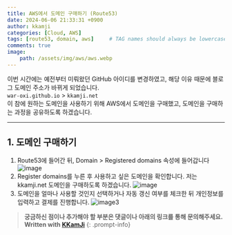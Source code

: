 ```yaml
---
title: AWS에서 도메인 구매하기 (Route53)
date: 2024-06-06 21:33:31 +0900
author: kkamji
categories: [Cloud, AWS]
tags: [route53, domain, aws]     # TAG names should always be lowercase
comments: true
image:
    path: /assets/img/aws/aws.webp
---
```


이번 시간에는 예전부터 미뤄왔던 GitHub 아이디를 변경하였고, 해당 이유 때문에 블로그 도메인 주소가 바뀌게 되었습니다.  
`war-oxi.github.io` > `kkamji.net`  
이 참에 원하는 도메인을 사용하기 위해 AWS에서 도메인을 구매했고, 도메인을 구매하는 과정을 공유하도록 하겠습니다.  

---

## 1. 도메인 구매하기

1. Route53에 들어간 뒤, Domain > Registered domains 속성에 들어갑니다
    ![image](https://github.com/KKamJi98/kkamji98.github.io/assets/72260110/128de451-b3d6-4dd9-8a92-d5bc5a3720fc)
2. Register domains를 누른 후 사용하고 싶은 도메인을 확인합니다. 저는 kkamji.net 도메인을 구매하도록 하겠습니다.
    ![image](https://github.com/KKamJi98/kkamji98.github.io/assets/72260110/25ce37fa-32ec-4d3a-9d04-9cf209cb9cbb)
3. 도메인을 얼마나 사용할 것인지 선택하거나 자동 갱신 여부를 체크한 뒤 개인정보를 입력하고 결제를 진행합니다.
    ![image3](https://github.com/KKamJi98/kkamji98.github.io/assets/72260110/3b4b2fd8-cb26-4a78-9a98-c910962a710f)

> **궁금하신 점이나 추가해야 할 부분은 댓글이나 아래의 링크를 통해 문의해주세요.**  
> **Written with [KKamJi](https://www.linkedin.com/in/taejikim/)**
{: .prompt-info}
